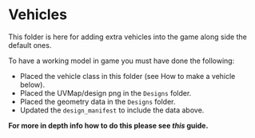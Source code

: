 # Vehicles

This folder is here for adding extra vehicles into the game along side the default ones.

To have a working model in game you must have done the following:

- Placed the vehicle class in this folder (see How to make a vehicle below).
- Placed the UVMap/design png in the `Designs` folder.
- Placed the geometry data in the `Designs` folder.
- Updated the `design_manifest` to include the data above.

**For more in depth info how to do this please see *this* guide.**